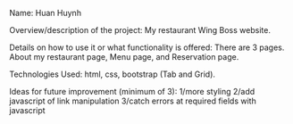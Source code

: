 Name: Huan Huynh 

Overview/description of the project: My restaurant Wing Boss website.

Details on how to use it or what functionality is offered: There are 3 pages. About my restaurant page, Menu page, and Reservation page.

Technologies Used: html, css, bootstrap (Tab and Grid).

Ideas for future improvement (minimum of 3):
1/more styling
2/add javascript of link manipulation
3/catch errors at required fields with javascript

